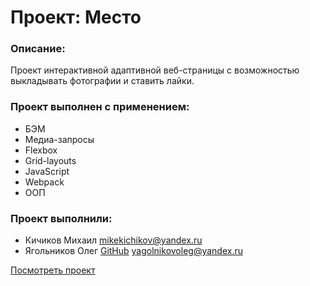# Проект: Место

### **Описание:**

Проект интерактивной адаптивной веб-страницы с возможностью выкладывать фотографии и ставить лайки.

### **Проект выполнен с применением:**

- БЭМ
- Медиа-запросы
- Flexbox
- Grid-layouts
- JavaScript
- Webpack
- ООП

### **Проект выполнили:**

- Кичиков Михаил
  mikekichikov@yandex.ru
- Ягольников Олег [GitHub](https://github.com/Yagolnikov)
  yagolnikovoleg@yandex.ru

[Посмотреть проект](https://mikekichikov.github.io/mesto-project/ "Проект на GitHub Pages")
